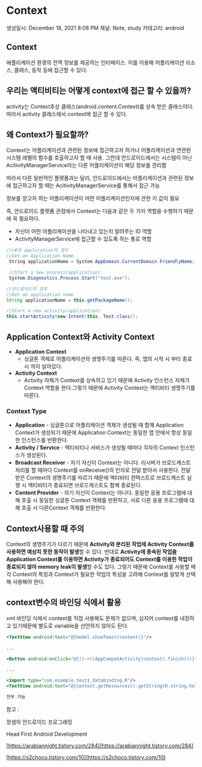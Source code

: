 # Context

생성일시: December 18, 2021 8:08 PM
채널: Note, study
카테고리: android

## Context

애플리케이션 환경의 전역 정보를 제공하는 인터페이스. 이를 이용해 어플리케이션 리소스, 클래스, 동작 등에 접근할 수 있다.

## 우리는 액티비티는 어떻게 context에 접근 할 수 있을까?

activity는 Context추상 클래스(android.content.Context)를 상속 받은 클래스이다. 따라서 activity 클래스에서 context에 접근 할 수 있다.

## 왜 Context가 필요할까?

Context는 어플리케이션과 관련된 정보에 접근하고자 하거나 어플리케이션과 연관된 시스템 레벨의 함수를 호출하고자 할 때 사용. 그런데 안드로이드에서는 시스템이 아닌 AcitivityManagerService라는 다른 어플리케이션이 해당 정보를 관리함

따라서 다른 일반적인 플랫폼과는 달리, 안드로이드에서는 어플리케이션과 관련된 정보에 접근하고자 할 때는 AcitivityManagerService를 통해서 접근 가능

정보를 얻고자 하는 어플리케이션이 어떤 어플리케이션인지에 관한 키 값이 필요

즉, 안드로이드 플랫폼 관점에서 Context는 다음과 같은 두 가지 역할을 수행하기 때문에 꼭 필요하다.

- 자신이 어떤 어플리케이션을 나타내고 있는지 알려주는 ID 역할
- ActivityManagerService에 접근할 수 있도록 하는 통로 역할

```csharp
//c#의 application의 경우
//Get an Application Name.
 String applicationName = System.AppDomain.CurrentDomain.FriendlyName;

 //Start a new process(application)
 System.Diagnostics.Process.Start("test.exe");
```

```java
//안드로이드의 경우
//Get an application name
String applicationName = this.getPackageName();

//Start a new activity(application)
this.startActivity(new Intent(this, Test.class));
```

## Application Context와 Activity Context

- **Application Context**
    - 싱글톤 객체로 어플리케이션의 생명주기를 따른다. 즉, 앱의 시작 시 부터 종료 시 까지 살아있다.
- **Activity Context**
    - Activity 자체가 Context를 상속하고 있기 때문에 Activity 인스턴스 자체가 Context 역할을 한다.그렇기 때문에 Activity Context는 액티비티 생명주기를 따른다.
    

### **Context Type**

- **Application** - 싱글톤으로 어플리케이션 객체가 생성될 때 함께 Application Context가 생성되기 때문에 Application Context는 동일한 앱 안에서 항상 동일한 인스턴스를 반환한다.
- **Activity / Service** - 액티비티나 서비스가 생성될 때마다 각자의 Context 인스턴스가 생성된다.
- **Broadcast Receiver** - 자기 자신이 Context는 아니다. 리시버가 브로드캐스트 처리를 할 때마다 Context를 onReceive()의 인자로 전달 받아서 사용한다. 전달 받은 Context의 생명주기를 따르기 때문에 액티비티 컨텍스트로 브로드캐스트 실행 시 액티비티가 종료되면 브로드캐스트도 함께 종료된다.
- **Content Provider** - 자기 자신이 Context는 아니다. 동일한 응용 프로그램에 대해 호출 시 동일한 싱글톤 Context 객체를 반환하고, 서로 다른 응용 프로그램에 대해 호출 시 다른Context 객체를 반환한다.

## Context사용할 때 주의

Context의 생명주기가 다르기 때문에 **Activity와 분리된 작업에 Activity Context를 사용하면 예상치 못한 동작이 발생**할 수 있다. 반대로 **Activity에 종속된 작업을 Application Context를 이용하면 Activity가 종료되어도 Context를 이용한 작업이 종료되지 않아 memory leak이 발생**할 수도 있다. 그렇기 때문에 Context를 사용할 때 각 Context의 특징과 Context가 필요한 작업의 특성을 고려해 Context를 알맞게 선택해 사용해야 한다.

## context변수의 바인딩 식에서 활용

xml 바인딩 식에서 context를 직접 사용해도 문제가 없으며, 심지어 context를 내장하고 있기때문에 별도로 variable을 선언하지 않아도 된다.

```xml
<TextView android:text="@{model.showToast(context)}"/>

...

<Button android:onClick="@{()->((AppCompatActivity)context).finish())}"/>

...

<import type="com.example.test1_databinding.R"/>
<TextView android:text="@{context.getResources().getString(R.string.hello)}"/>

전부 가능
```

참고 : 

깡샘의 안드로이드 프로그래밍

Head First Android Development

[https://arabiannight.tistory.com/284](https://arabiannight.tistory.com/284)

[https://s2choco.tistory.com/10](https://s2choco.tistory.com/10)
